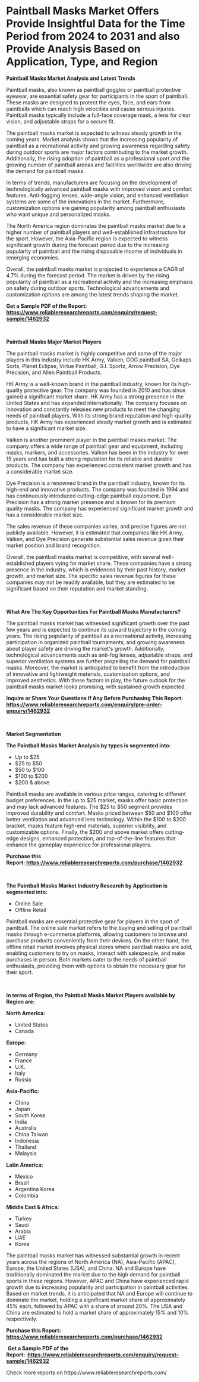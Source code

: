 <p><h1>Paintball Masks Market Offers Provide Insightful Data for the Time Period from 2024 to 2031 and also Provide Analysis Based on Application, Type, and Region</h1></p><p><strong>Paintball Masks Market Analysis and Latest Trends</strong></p>
<p><p>Paintball masks, also known as paintball goggles or paintball protective eyewear, are essential safety gear for participants in the sport of paintball. These masks are designed to protect the eyes, face, and ears from paintballs which can reach high velocities and cause serious injuries. Paintball masks typically include a full-face coverage mask, a lens for clear vision, and adjustable straps for a secure fit.</p><p>The paintball masks market is expected to witness steady growth in the coming years. Market analysis shows that the increasing popularity of paintball as a recreational activity and growing awareness regarding safety during outdoor sports are major factors contributing to the market growth. Additionally, the rising adoption of paintball as a professional sport and the growing number of paintball arenas and facilities worldwide are also driving the demand for paintball masks.</p><p>In terms of trends, manufacturers are focusing on the development of technologically advanced paintball masks with improved vision and comfort features. Anti-fogging lenses, wide-angle vision, and enhanced ventilation systems are some of the innovations in the market. Furthermore, customization options are gaining popularity among paintball enthusiasts who want unique and personalized masks.</p><p>The North America region dominates the paintball masks market due to a higher number of paintball players and well-established infrastructure for the sport. However, the Asia-Pacific region is expected to witness significant growth during the forecast period due to the increasing popularity of paintball and the rising disposable income of individuals in emerging economies.</p><p>Overall, the paintball masks market is projected to experience a CAGR of 4.7% during the forecast period. The market is driven by the rising popularity of paintball as a recreational activity and the increasing emphasis on safety during outdoor sports. Technological advancements and customization options are among the latest trends shaping the market.</p></p>
<p><strong>Get a Sample PDF of the Report:&nbsp; <a href="https://www.reliableresearchreports.com/enquiry/request-sample/1462932">https://www.reliableresearchreports.com/enquiry/request-sample/1462932</a></strong></p>
<p>&nbsp;</p>
<p><strong>Paintball Masks Major Market Players</strong></p>
<p><p>The paintball masks market is highly competitive and some of the major players in this industry include HK Army, Valken, GOG paintball SA, Gelkaps Sorts, Planet Eclipse, Virtue Paintball, G.I. Sportz, Arrow Precision, Dye Precision, and Allen Paintball Products.</p><p>HK Army is a well-known brand in the paintball industry, known for its high-quality protective gear. The company was founded in 2010 and has since gained a significant market share. HK Army has a strong presence in the United States and has expanded internationally. The company focuses on innovation and constantly releases new products to meet the changing needs of paintball players. With its strong brand reputation and high-quality products, HK Army has experienced steady market growth and is estimated to have a significant market size.</p><p>Valken is another prominent player in the paintball masks market. The company offers a wide range of paintball gear and equipment, including masks, markers, and accessories. Valken has been in the industry for over 15 years and has built a strong reputation for its reliable and durable products. The company has experienced consistent market growth and has a considerable market size.</p><p>Dye Precision is a renowned brand in the paintball industry, known for its high-end and innovative products. The company was founded in 1994 and has continuously introduced cutting-edge paintball equipment. Dye Precision has a strong market presence and is known for its premium quality masks. The company has experienced significant market growth and has a considerable market size.</p><p>The sales revenue of these companies varies, and precise figures are not publicly available. However, it is estimated that companies like HK Army, Valken, and Dye Precision generate substantial sales revenue given their market position and brand recognition.</p><p>Overall, the paintball masks market is competitive, with several well-established players vying for market share. These companies have a strong presence in the industry, which is evidenced by their past history, market growth, and market size. The specific sales revenue figures for these companies may not be readily available, but they are estimated to be significant based on their reputation and market standing.</p></p>
<p>&nbsp;</p>
<p><strong>What Are The Key Opportunities For Paintball Masks Manufacturers?</strong></p>
<p><p>The paintball masks market has witnessed significant growth over the past few years and is expected to continue its upward trajectory in the coming years. The rising popularity of paintball as a recreational activity, increasing participation in organized paintball tournaments, and growing awareness about player safety are driving the market's growth. Additionally, technological advancements such as anti-fog lenses, adjustable straps, and superior ventilation systems are further propelling the demand for paintball masks. Moreover, the market is anticipated to benefit from the introduction of innovative and lightweight materials, customization options, and improved aesthetics. With these factors in play, the future outlook for the paintball masks market looks promising, with sustained growth expected.</p></p>
<p><strong>Inquire or Share Your Questions If Any Before Purchasing This Report: <a href="https://www.reliableresearchreports.com/enquiry/pre-order-enquiry/1462932">https://www.reliableresearchreports.com/enquiry/pre-order-enquiry/1462932</a></strong></p>
<p>&nbsp;</p>
<p><strong>Market Segmentation</strong></p>
<p><strong>The Paintball Masks Market Analysis by types is segmented into:</strong></p>
<p><ul><li>Up to $25</li><li>$25 to $50</li><li>$50 to $100</li><li>$100 to $200</li><li>$200 & above</li></ul></p>
<p><p>Paintball masks are available in various price ranges, catering to different budget preferences. In the up to $25 market, masks offer basic protection and may lack advanced features. The $25 to $50 segment provides improved durability and comfort. Masks priced between $50 and $100 offer better ventilation and advanced lens technology. Within the $100 to $200 bracket, masks feature high-end materials, superior visibility, and customizable options. Finally, the $200 and above market offers cutting-edge designs, enhanced protection, and top-of-the-line features that enhance the gameplay experience for professional players.</p></p>
<p><strong>Purchase this Report:&nbsp;<a href="https://www.reliableresearchreports.com/purchase/1462932">https://www.reliableresearchreports.com/purchase/1462932</a></strong></p>
<p>&nbsp;</p>
<p><strong>The Paintball Masks Market Industry Research by Application is segmented into:</strong></p>
<p><ul><li>Online Sale</li><li>Offline Retail</li></ul></p>
<p><p>Paintball masks are essential protective gear for players in the sport of paintball. The online sale market refers to the buying and selling of paintball masks through e-commerce platforms, allowing customers to browse and purchase products conveniently from their devices. On the other hand, the offline retail market involves physical stores where paintball masks are sold, enabling customers to try on masks, interact with salespeople, and make purchases in person. Both markets cater to the needs of paintball enthusiasts, providing them with options to obtain the necessary gear for their sport.</p></p>
<p>&nbsp;</p>
<p><strong>In terms of Region, the Paintball Masks Market Players available by Region are:</strong></p>
<p>
    <p> <strong> North America: </strong>
        <ul>
            <li>United States</li>
            <li>Canada</li>
        </ul>
        </p> 
    <p> <strong> Europe: </strong>
        <ul>
            <li>Germany</li>
            <li>France</li>
            <li>U.K.</li>
            <li>Italy</li>
            <li>Russia</li>
        </ul>
        </p> 
    <p> <strong> Asia-Pacific: </strong>
        <ul>
            <li>China</li>
            <li>Japan</li>
            <li>South Korea</li>
            <li>India</li>
            <li>Australia</li>
            <li>China Taiwan</li>
            <li>Indonesia</li>
            <li>Thailand</li>
            <li>Malaysia</li>
        </ul>
        </p> 
    <p> <strong> Latin America: </strong>
        <ul>
            <li>Mexico</li>
            <li>Brazil</li>
            <li>Argentina Korea</li>
            <li>Colombia</li>
        </ul>
        </p> 
    <p> <strong> Middle East & Africa: </strong>
        <ul>
            <li>Turkey</li>
            <li>Saudi</li>
            <li>Arabia</li>
            <li>UAE</li>
            <li>Korea</li>
        </ul>
    </p>
    </p>
<p><p>The paintball masks market has witnessed substantial growth in recent years across the regions of North America (NA), Asia-Pacific (APAC), Europe, the United States (USA), and China. NA and Europe have traditionally dominated the market due to the high demand for paintball sports in these regions. However, APAC and China have experienced rapid growth due to increasing popularity and participation in paintball activities. Based on market trends, it is anticipated that NA and Europe will continue to dominate the market, holding a significant market share of approximately 45% each, followed by APAC with a share of around 20%. The USA and China are estimated to hold a market share of approximately 15% and 10% respectively.</p></p>
<p><strong>Purchase this Report: <a href="https://www.reliableresearchreports.com/purchase/1462932">https://www.reliableresearchreports.com/purchase/1462932</a></strong></p>
<p>&nbsp;<strong>Get a Sample PDF of the Report:&nbsp;&nbsp;<a href="https://www.reliableresearchreports.com/enquiry/request-sample/1462932">https://www.reliableresearchreports.com/enquiry/request-sample/1462932</a></strong></p>
<p><strong></strong></p>
<p>Check more reports on https://www.reliableresearchreports.com/</p>